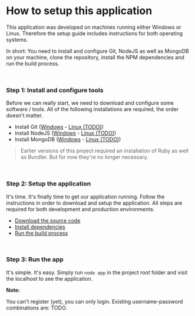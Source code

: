 # How to setup this application

This application was developed on machines running either Windows or Linux. Therefore the setup guide includes instructions for both operating systems.

In short: You need to install and configure Git, NodeJS as well as MongoDB on your machine, clone the repository, install the NPM dependencies and run the build process.

<br>

### Step 1: Install and configure tools

Before we can really start, we need to download and configure some software / tools. All of the following installations are required, the order doesn't matter.

* Install Git ([Windows](/setup/01_git_windows.md) - [Linux (TODO)]())
* Install NodeJS ([Windows](/setup/01_nodejs_windows.md) - [Linux (TODO)]())
* Install MongoDB ([Windows](/setup/01_mongodb_windows.md) - [Linux (TODO)]())

> Earlier versions of this project required an installation of Ruby as well as Bundler. But for now they're no longer necessary.

<br>

### Step 2: Setup the application

It's time. It's finally time to get our application running. Follow the instructions in order to download and setup the application. All steps are required for both development and production environments.

* [Download the source code](/setup/02_download.md)
* [Install dependencies](/setup/02_dependencies.md)
* [Run the build process](/setup/02_build.md)

<br>

### Step 3: Run the app

It's simple. It's easy. Simply run `node app` in the project root folder and visit the localhost to see the application.

**Note:**

You can't register (yet), you can only login. Existing username-password combinations are: TODO.
